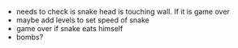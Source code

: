 * needs to check is snake head is touching wall. If it is game over
* maybe add levels to set speed of snake
* game over if snake eats himself
* bombs?